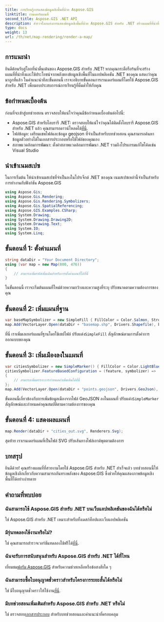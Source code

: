 ```yaml
---
title: การเรียนรู้การแสดงข้อมูลเชิงพื้นที่ด้วย Aspose.GIS
linktitle: เรนเดอร์แผนที่
second_title: Aspose.GIS .NET API
description: สำรวจโลกแห่งการแสดงข้อมูลเชิงพื้นที่ด้วย Aspose.GIS สำหรับ .NET สร้างแผนที่ที่น่าทึ่งได้อย่างง่ายดาย ดาวน์โหลดเดี๋ยวนี้! #จัดทำ #GIS
type: docs
weight: 13
url: /th/net/map-rendering/render-a-map/
---
```

## การแนะนำ
ยินดีต้อนรับสู่โลกที่น่าตื่นเต้นของ Aspose.GIS สำหรับ .NET! หากคุณกระตือรือร้นที่จะสร้างแผนที่ที่น่าทึ่งและใช้ประโยชน์จากพลังของข้อมูลเชิงพื้นที่ในแอปพลิเคชัน .NET ของคุณ แสดงว่าคุณมาถูกที่แล้ว ในคำแนะนำทีละขั้นตอนนี้ เราจะอธิบายขั้นตอนการเรนเดอร์แผนที่โดยใช้ Aspose.GIS สำหรับ .NET เพื่อมอบประสบการณ์การเรียนรู้ที่ดื่มด่ำให้กับคุณ
## ข้อกำหนดเบื้องต้น
ก่อนที่จะเข้าสู่บทช่วยสอน ตรวจสอบให้แน่ใจว่าคุณมีข้อกำหนดเบื้องต้นต่อไปนี้:
-  Aspose.GIS สำหรับไลบรารี .NET: ตรวจสอบให้แน่ใจว่าคุณได้ติดตั้งไลบรารี Aspose.GIS สำหรับ .NET แล้ว คุณสามารถดาวน์โหลดได้[ที่นี่](https://releases.aspose.com/gis/net/).
- ไฟล์ข้อมูล: เตรียมเชพไฟล์และข้อมูล geojson ที่จำเป็นสำหรับบทช่วยสอน คุณสามารถค้นหาข้อมูลตัวอย่างได้ในเอกสารประกอบหรือใช้ไฟล์ของคุณเอง
- สภาพแวดล้อมการพัฒนา: ตั้งค่าสภาพแวดล้อมการพัฒนา .NET รวมถึงโปรแกรมแก้ไขโค้ดเช่น Visual Studio
## นำเข้าเนมสเปซ
ในการเริ่มต้น ให้นำเข้าเนมสเปซที่จำเป็นลงในโปรเจ็กต์ .NET ของคุณ เนมสเปซเหล่านี้จำเป็นสำหรับการทำงานกับฟังก์ชัน Aspose.GIS
```csharp
using Aspose.Gis;
using Aspose.Gis.Rendering;
using Aspose.Gis.Rendering.Symbolizers;
using Aspose.Gis.SpatialReferencing;
using Aspose.GIS.Examples.CSharp;
using System.Drawing;
using System.Drawing.Drawing2D;
using System.Drawing.Text;
using System.IO;
using System.Linq;
```
## ขั้นตอนที่ 1: ตั้งค่าแผนที่
```csharp
string dataDir = "Your Document Directory";
using (var map = new Map(800, 476))
{
    // สามารถเพิ่มรหัสเพิ่มเติมสำหรับการตั้งค่าแผนที่ได้ที่นี่
}
```
ในขั้นตอนนี้ เราจะเริ่มต้นแผนที่ใหม่ด้วยความกว้างและความสูงที่ระบุ ปรับขนาดตามความต้องการของคุณ
## ขั้นตอนที่ 2: เพิ่มแผนที่ฐาน
```csharp
var baseMapSymbolizer = new SimpleFill { FillColor = Color.Salmon, StrokeWidth = 0.75 };
map.Add(VectorLayer.Open(dataDir + "basemap.shp", Drivers.Shapefile), baseMapSymbolizer);
```
 ที่นี่ เราเพิ่มเลเยอร์แผนที่ฐานโดยใช้เชปไฟล์ ปรับแต่ง`SimpleFill` สัญลักษณ์ตามการตั้งค่าการออกแบบของคุณ
## ขั้นตอนที่ 3: เพิ่มเมืองลงในแผนที่
```csharp
var citiesSymbolizer = new SimpleMarker() { FillColor = Color.LightBlue };
citiesSymbolizer.FeatureBasedConfiguration = (feature, symbolizer) =>
{
    // สามารถเพิ่มตรรกะการกำหนดค่าเพิ่มเติมได้ที่นี่
};
map.Add(VectorLayer.Open(dataDir + "points.geojson", Drivers.GeoJson), citiesSymbolizer);
```
 ขั้นตอนนี้เกี่ยวข้องกับการเพิ่มข้อมูลเมืองจากไฟล์ GeoJSON ลงในแผนที่ ปรับแต่ง`SimpleMarker` สัญลักษณ์และกำหนดค่าคุณสมบัติตามความต้องการของคุณ
## ขั้นตอนที่ 4: แสดงผลแผนที่
```csharp
map.Render(dataDir + "cities_out.svg", Renderers.Svg);
```
สุดท้าย เราเรนเดอร์แผนที่เป็นไฟล์ SVG ปรับเส้นทางไฟล์เอาต์พุตตามต้องการ
## บทสรุป
ยินดีด้วย! คุณสร้างแผนที่ที่สวยงามโดยใช้ Aspose.GIS สำหรับ .NET สำเร็จแล้ว บทช่วยสอนนี้ให้ข้อมูลเชิงลึกเกี่ยวกับความสามารถอันทรงพลังของ Aspose.GIS ซึ่งช่วยให้คุณแสดงภาพข้อมูลเชิงพื้นที่ได้อย่างง่ายดาย
## คำถามที่พบบ่อย
### ฉันสามารถใช้ Aspose.GIS สำหรับ .NET บนเว็บแอปพลิเคชันของฉันได้หรือไม่
ใช่ Aspose.GIS สำหรับ .NET เหมาะสำหรับทั้งเดสก์ท็อปและเว็บแอปพลิเคชัน
### มีรุ่นทดลองใช้งานหรือไม่?
ใช่ คุณสามารถสำรวจเวอร์ชันทดลองใช้ฟรีได้[ที่นี่](https://releases.aspose.com/).
### ฉันจะรับการสนับสนุนสำหรับ Aspose.GIS สำหรับ .NET ได้ที่ไหน
 เยี่ยมชม[ฟอรัม Aspose.GIS](https://forum.aspose.com/c/gis/33) สำหรับความช่วยเหลือหรือข้อสงสัยใด ๆ
### ฉันสามารถซื้อใบอนุญาตชั่วคราวสำหรับโครงการระยะสั้นได้หรือไม่
 ใช่ มีใบอนุญาตชั่วคราวให้ใช้งาน[ที่นี่](https://purchase.aspose.com/temporary-license/).
### มีบทช่วยสอนเพิ่มเติมสำหรับ Aspose.GIS สำหรับ .NET หรือไม่
 ใช่ ตรวจสอบ[เอกสารประกอบ](https://reference.aspose.com/gis/net/) สำหรับบทช่วยสอนและคำแนะนำที่ครอบคลุม